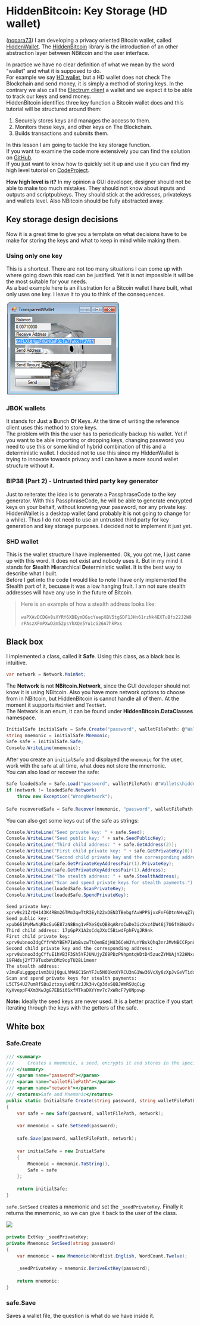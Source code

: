 # HiddenBitcoin: Key Storage (HD wallet)

([nopara73](https://github.com/nopara73)) I am developing a privacy oriented Bitcoin wallet, called [HiddenWallet](https://github.com/nopara73/HiddenWallet). The [HiddenBitcoin](https://github.com/nopara73/HiddenBitcoin) library is the introduction of an other abstraction layer between NBitcoin and the user interface.  

In practice we have no clear definition of what we mean by the word "wallet" and what it is supposed to do.  
For example we say [HD wallet](https://en.bitcoin.it/wiki/Deterministic_wallet), but a HD wallet does not check The Blockchain and send money, it is simply a method of storing keys. In the contrary we also call the [Electrum client](https://electrum.org/) a wallet and we expect it to be able to track our keys and send money.  
HiddenBitcoin identifies three key function a Bitcoin wallet does and this tutorial will be structured around them:  

1. Securely stores keys and manages the access to them.  
2. Monitors these keys, and other keys on The Blockchain.  
3. Builds transactions and submits them.  

In this lesson I am going to tackle the key storage function.  
If you want to examine the code more extensively you can find the solution on [GitHub](https://github.com/nopara73/HiddenBitcoin).  
If you just want to know how to quickly set it up and use it you can find my high level tutorial on [CodeProject](http://www.codeproject.com/Articles/1096320/HiddenBitcoin-High-level-Csharp-Bitcoin-wallet-lib).  

**How high level is it?** In my opinion a GUI developer, designer should not be able to make too much mistakes. They should not know about inputs and outputs and scriptpubkeys. They should stick at the addresses, privatekeys and wallets level. Also NBitcoin should be fully abstracted away.  

## Key storage design decisions  

Now it is a great time to give you a template on what decisions have to be make for storing the keys and what to keep in mind while making them.  

### Using only one key  

This is a shortcut. There are not too many situations I can come up with where going down this road can be justified. Yet it is not impossible it will be the most suitable for your needs.  
As a bad example here is an illustration for a Bitcoin wallet I have built, what only uses one key. I leave it to you to think of the consequences.  

![](assets/TransparentWallet2.png)  

### JBOK wallets  

It stands for **J**ust a **B**unch **O**f **K**eys. At the time of writing the reference client uses this method to store keys.  
The problem with this the user has to periodically backup his wallet. Yet if you want to be able importing or dropping keys, changing password you need to use this or some kind of hybrid combination of this and a deterministic wallet. I decided not to use this since my HiddenWallet is trying to innovate towards privacy and I can have a more sound wallet structure without it.  

### BIP38 (Part 2) - Untrusted third party key generator  
Just to reiterate: the idea is to generate a PassphraseCode to the key generator. With this PassphraseCode, he will be able to generate encrypted keys on your behalf, without knowing your password, nor any private key.  
HiddenWallet is a desktop wallet (and probably it is not going to change for a while). Thus I do not need to use an untrusted third party for key generation and key storage purposes. I decided not to implement it just yet.  

  ### SHD wallet  
  This is the wallet structure I have implemented. Ok, you got me, I just came up with this word. It does not exist and nobody uses it. But in my mind it stands for **S**tealth **H**ierarchical **D**eterministic wallet. It is the best way to describe what I built.  
Before I get into the code I would like to note I have only implemented the Stealth part of it, becuase it was a low hanging fruit. I am not sure stealth addresses will have any use in the future of Bitcoin.  

> Here is an example of how a stealth address looks like:  
> ``` waPXAvDCDGv8sXYRY6XDEymDGscYeepXBV5tgSDF1JHn61rzNk4EXTuBfx22J2W9rPAszXFmPXwD2m52psYhXQe5Yu1cG26A7hkPxs```  

## Black box  
I implemented a class, called it **Safe**. Using this class, as a black box is intuitive.  

```cs
var network = Network.MainNet;
```  

The **Network** is not **NBitcoin.Network**, since the GUI developer should not know it is using NBitcoin. Also you have more network options to choose from in NBitcoin, but HiddenBitcoin is cannot handle all of them. At the moment it supports ```MainNet``` and ```TestNet```.  
The Network is an enum, it can be found under **HiddenBitcoin.DataClasses** namespace.  

```cs
InitialSafe initialSafe = Safe.Create("password", walletFilePath: @"Wallets\hiddenWallet.hid", network);
string mnemonic = initialSafe.Mnemonic;
Safe safe = initialSafe.Safe;
Console.WriteLine(mnemonic);
```  

After you create an ```initialSafe``` and displayed the ```mnemonic``` for the user, work with the ```safe``` at all time, what does not store the mnemonic.  
You can also load or recover the safe:  

```cs
Safe loadedSafe = Safe.Load("password", walletFilePath: @"Wallets\hiddenWallet.hid");
if (network != loadedSafe.Network)
    throw new Exception("WrongNetwork");

Safe recoveredSafe = Safe.Recover(mnemonic, "password", walletFilePath: @"Wallets\sameHiddenWallet.hid", network);
```  

You can also get some keys out of the safe as strings:  

```cs
Console.WriteLine("Seed private key: " + safe.Seed);
Console.WriteLine("Seed public key: " + safe.SeedPublicKey);
Console.WriteLine("Third child address: " + safe.GetAddress(2));
Console.WriteLine("First child private key: " + safe.GetPrivateKey(0));
Console.WriteLine("Second child private key and the corresponding address: ");
Console.WriteLine(safe.GetPrivateKeyAddressPair(1).PrivateKey);
Console.WriteLine(safe.GetPrivateKeyAddressPair(1).Address);
Console.WriteLine("The stealth address: " + safe.StealthAddress);
Console.WriteLine("Scan and spend private keys for stealth payments:");
Console.WriteLine(loadedSafe.ScanPrivateKey);
Console.WriteLine(loadedSafe.SpendPrivateKey);
```  

```
Seed private key: xprv9s21ZrQH143K4RBm26TMm3qwTtR3Eyh22xDEN3TBebgfAvHPPSjxxFnFGDtnNHvqZ7pihGmAc8o9y1UvfEzcxSzyXAnmvTBowCNi69nXsqJ
Seed public key: xpub661MyMwAqRbcGuGE87zN8Bng1vFXeSQsQB8qARroCwDe3icXvz4DW46j7U6fX8NsKhqcxR7K1mDX4gTbtvCGdeJz5M7py3yEqMsjUH2DYhb
Third child address: 17pGpPX1A2sCdqJXsC5BiwdFphFVgJR9nk
First child private key: xprv9ubnoo3dgCYfrWbYBEM71WoBvzwTtQemEdjW836CeWJYunYBskQhq3nrJMvNBCCFpnU5GbgbL1b2QbPHA4rRPESEhqfKzae5oWe7SAMuxAV
Second child private key and the corresponding address:
xprv9ubnoo3dgCYfuE1hVB3F3Sh5YFJUNUjyZ68PDzPNhpmtqWDtD45zucZYMUAjY22HNxaY6tsvGAdJdcyALCMm2mTAvA4pEp1m7y3BSccKY4r
19FHdsj2YT79TuxbWcDMz9opTU28L1memr
The stealth address: vJmuFuLggpgzivm3UUjQguLhMA6C1SnYFJu5N6QkmXYRCU3nG1Ww36VcXy6zXpJvGeVTidxcsu7U19sfB1rxHhzvSNV5eGGLk6G1Cb
Scan and spend private keys for stealth payments:
L5CTS4U27umRfSBu2ztxsyUeMEYzJJk3HvCp3deSQBJWmRSUqCLg
KyXveppF4Xm3KwJgG7EBSi6SxfMTkaDXYYmv7c7xWRcF7yUNpswp
```  

**Note:** Ideally the seed keys are never used. It is a better practice if you start iterating through the keys with the getters of the safe.   

## White box  

### Safe.Create  

```cs
/// <summary>
///     Creates a mnemonic, a seed, encrypts it and stores in the specified path.
/// </summary>
/// <param name="password"></param>
/// <param name="walletFilePath"></param>
/// <param name="network"></param>
/// <returns>Safe and Mnemonic</returns>
public static InitialSafe Create(string password, string walletFilePath, Network network)
{
    var safe = new Safe(password, walletFilePath, network);

    var mnemonic = safe.SetSeed(password);

    safe.Save(password, walletFilePath, network);

    var initialSafe = new InitialSafe
    {
        Mnemonic = mnemonic.ToString(),
        Safe = safe
    };

    return initialSafe;
}
```  

```safe.SetSeed``` creates a mnemonic and set the ```_seedPrivateKey```. Finally it returns the mnemonic, so we can give it back to the user of the class.  

![](assets/RootKey.png)  

```cs
private ExtKey _seedPrivateKey;
private Mnemonic SetSeed(string password)
{
    var mnemonic = new Mnemonic(Wordlist.English, WordCount.Twelve);

    _seedPrivateKey = mnemonic.DeriveExtKey(password);

    return mnemonic;
}
```  

### safe.Save  
Saves a wallet file, the question is what do we have inside it.  


